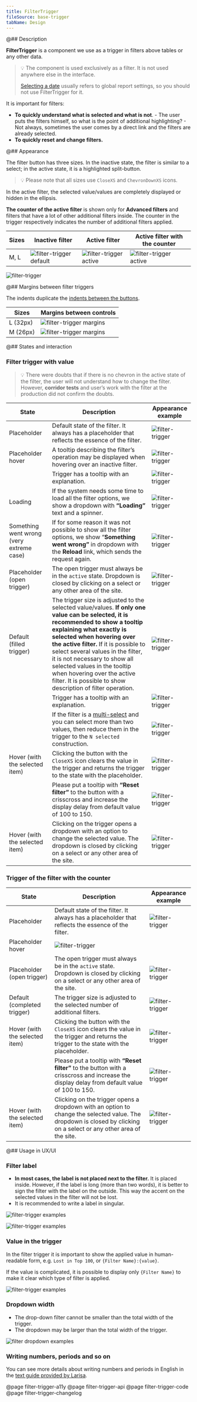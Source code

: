 ```yaml
---
title: FilterTrigger
fileSource: base-trigger
tabName: Design
---
```


@## Description

**FilterTrigger** is a component we use as a trigger in filters above tables or any other data.

> 💡 The component is used exclusively as a filter. It is not used anywhere else in the interface.
>
> [Selecting a date](/components/date-picker/) usually refers to global report settings, so you should not use FilterTrigger for it.

It is important for filters:

- **To quickly understand what is selected and what is not**. - The user puts the filters himself, so what is the point of additional highlighting? - Not always, sometimes the user comes by a direct link and the filters are already selected.
- **To quickly reset and change filters.**

@## Appearance

The filter button has three sizes. In the inactive state, the filter is similar to a select; in the active state, it is a highlighted split-button.

> 💡 Please note that all sizes use `CloseXS` and `ChevronDownXS` icons.

In the active filter, the selected value/values are completely displayed or hidden in the ellipsis.

**The counter of the active filter** is shown only for **Advanced filters** and filters that have a lot of other additional filters inside. The counter in the trigger respectively indicates the number of additional filters applied.

| Sizes | Inactive filter                                      | Active filter                                      | Active filter with the counter                             |
| ----- | ---------------------------------------------------- | -------------------------------------------------- | ---------------------------------------------------------- |
| M, L  | ![filter-trigger default](static/filter-default.png) | ![filter-trigger active](static/filter-active.png) | ![filter-trigger active](static/filter-active-counter.png) |

![filter-trigger](static/counter-or-not.png)

@## Margins between filter triggers

The indents duplicate the [indents between the buttons](/components/button/).

| Sizes    | Margins between controls                      |
| -------- | --------------------------------------------- |
| L (32px) | ![filter-trigger margins](static/sizes-l.png) |
| M (26px) | ![filter-trigger margins](static/sizes-m.png) |

@## States and interaction

### Filter trigger with value

> 💡 There were doubts that if there is no chevron in the active state of the filter, the user will not understand how to change the filter. However, **corridor tests** and user’s work with the filter at the production did not confirm the doubts.

| State                                    | Description                                                                                                                                                                                                                                                                                                                                                                                                                            | Appearance example                  |
| ---------------------------------------- | -------------------------------------------------------------------------------------------------------------------------------------------------------------------------------------------------------------------------------------------------------------------------------------------------------------------------------------------------------------------------------------------------------------------------------------- | ----------------------------------- |
| Placeholder                              | Default state of the filter. It always has a placeholder that reflects the essence of the filter.                                                                                                                                                                                                                                                                                                                                      | ![filter-trigger](static/ft-1.png)  |
| Placeholder hover                        | A tooltip describing the filter’s operation may be displayed when hovering over an inactive filter.                                                                                                                                                                                                                                                                                                                                    | ![filter-trigger](static/ft-2.png)  |
|                                          | Trigger has a tooltip with an explanation.                                                                                                                                                                                                                                                                                                                                                                                             | ![filter-trigger](static/ft-3.png)  |
| Loading                                  | If the system needs some time to load all the filter options, we show a dropdown with **“Loading”** text and a spinner.                                                                                                                                                                                                                                                                                                                | ![filter-trigger](static/ft-4.png)  |
| Something went wrong (very extreme case) | If for some reason it was not possible to show all the filter options, we show “**Something went wrong”** in dropdown with the **Reload** link, which sends the request again.                                                                                                                                                                                                                                                         | ![filter-trigger](static/ft-5.png)  |
| Placeholder (open trigger)               | The open trigger must always be in the `active` state. Dropdown is closed by clicking on a select or any other area of the site.                                                                                                                                                                                                                                                                                                       | ![filter-trigger](static/ft-6.png)  |
| Default (filled trigger)                 | The trigger size is adjusted to the selected value/values. **If only one value can be selected, it is recommended to show a tooltip explaining what exactly is selected when hovering over the active filter.** If it is possible to select several values in the filter, it is not necessary to show all selected values in the tooltip when hovering over the active filter. It is possible to show description of filter operation. | ![filter-trigger](static/ft-7.png)  |
|                                          | Trigger has a tooltip with an explanation.                                                                                                                                                                                                                                                                                                                                                                                             | ![filter-trigger](static/ft-9.png)  |
|                                          | If the filter is a [multi-select](/components/select/) and you can select more than two values, then reduce them in the trigger to the `N selected` construction.                                                                                                                                                                                                                                                                      | ![filter-trigger](static/ft-10.png) |
| Hover (with the selected item)           | Clicking the button with the `CloseXS` icon clears the value in the trigger and returns the trigger to the state with the placeholder.                                                                                                                                                                                                                                                                                                 | ![filter-trigger](static/ft-11.png) |
|                                          | Please put a tooltip with **“Reset filter”** to the button with a crisscross and increase the display delay from default value of 100 to 150.                                                                                                                                                                                                                                                                                          | ![filter-trigger](static/ft-12.png) |
| Hover (with the selected item)           | Clicking on the trigger opens a dropdown with an option to change the selected value. The dropdown is closed by clicking on a select or any other area of the site.                                                                                                                                                                                                                                                                    | ![filter-trigger](static/ft-13.png) |

### Trigger of the filter with the counter

| State                          | Description                                                                                                                                                         | Appearance example                  |
| ------------------------------ | ------------------------------------------------------------------------------------------------------------------------------------------------------------------- | ----------------------------------- |
| Placeholder                    | Default state of the filter. It always has a placeholder that reflects the essence of the filter.                                                                   | ![filter-trigger](static/aft-1.png) |
| Placeholder hover              | ![filter-trigger](static/aft-2.png)                                                                                                                                 |
| Placeholder (open trigger)     | The open trigger must always be in the `active` state. Dropdown is closed by clicking on a select or any other area of the site.                                    | ![filter-trigger](static/aft-3.png) |
| Default (completed trigger)    | The trigger size is adjusted to the selected number of additional filters.                                                                                          | ![filter-trigger](static/aft-4.png) |
| Hover (with the selected item) | Clicking the button with the `CloseXS` icon clears the value in the trigger and returns the trigger to the state with the placeholder.                              | ![filter-trigger](static/aft-5.png) |
|                                | Please put a tooltip with **“Reset filter”** to the button with a crisscross and increase the display delay from default value of 100 to 150.                       | ![filter-trigger](static/aft-6.png) |
| Hover (with the selected item) | Clicking on the trigger opens a dropdown with an option to change the selected value. The dropdown is closed by clicking on a select or any other area of the site. | ![filter-trigger](static/aft-7.png) |

@## Usage in UX/UI

### Filter label

- **In most cases, the label is not placed next to the filter.** It is placed inside. However, if the label is long (more than two words), it is better to sign the filter with the label on the outside. This way the accent on the selected values in the filter will not be lost.
- It is recommended to write a label in singular.

![filter-trigger examples](static/long-label-yes-no.png)

![filter-trigger examples](static/label-yes-no.png)

### Value in the trigger

In the filter trigger it is important to show the applied value in human-readable form, e.g. `Lost in Top 100`, or `{Filter Name}:{value}`.

If the value is complicated, it is possible to display only `{Filter Name}` to make it clear which type of filter is applied.

![filter-trigger examples](static/filter-yes-no.png)

### Dropdown width

- The drop-down filter cannot be smaller than the total width of the trigger.
- The dropdown may be larger than the total width of the trigger.

![filter dropdown examples](static/filter-dropdown-yes-no.png)

### Writing numbers, periods and so on

You can see more details about writing numbers and periods in English in the [text guide provided by Larisa](https://docs.google.com/document/d/1HZHNKEW-5k0PqvgDaIWBgu8NWyRr3rM4xCm-725PoUU/edit#heading=h.iue5c2168b0n).

@page filter-trigger-a11y
@page filter-trigger-api
@page filter-trigger-code
@page filter-trigger-changelog
